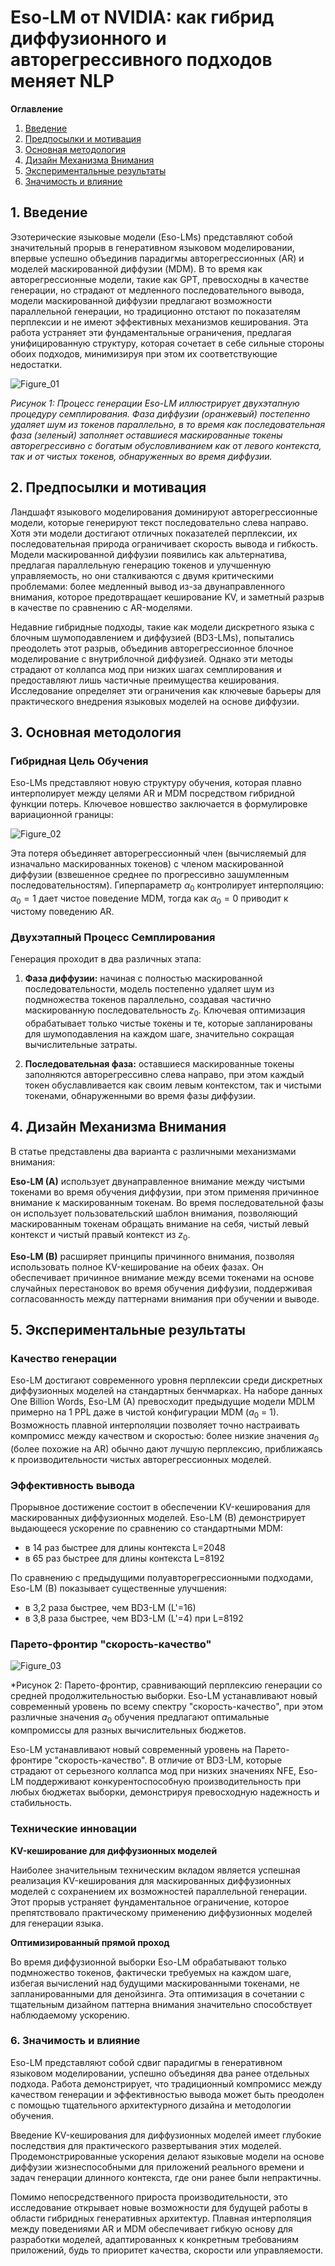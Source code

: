 # Eso-LM от NVIDIA: как гибрид диффузионного и авторегрессивного подходов меняет NLP
**Оглавление**

1. [Введение](#введение)  
2. [Предпосылки и мотивация](#предпосылки-и-мотивация)  
3. [Основная методология](#основная-методология)  
4. [Дизайн Механизма Внимания](#механизмы-внимания-и-кэширование-ключ-значение)  
5. [Экспериментальные результаты](#экспериментальные-результаты)  
6. [Значимость и влияние](#значимость-и-влияние)

## 1. Введение

Эзотерические языковые модели (Eso-LMs) представляют собой значительный прорыв в генеративном языковом моделировании, впервые успешно объединив парадигмы авторегрессионных (AR) и моделей маскированной диффузии (MDM). В то время как авторегрессионные модели, такие как GPT, превосходны в качестве генерации, но страдают от медленного последовательного вывода, модели маскированной диффузии предлагают возможности параллельной генерации, но традиционно отстают по показателям перплексии и не имеют эффективных механизмов кеширования. Эта работа устраняет эти фундаментальные ограничения, предлагая унифицированную структуру, которая сочетает в себе сильные стороны обоих подходов, минимизируя при этом их соответствующие недостатки.

![Figure_01](https://raw.githubusercontent.com/Verbasik/Weekly-arXiv-ML-AI-Research-Review/refs/heads/develop/2025/week-26/assets/Figure_01.png)

*Рисунок 1: Процесс генерации Eso-LM иллюстрирует двухэтапную процедуру семплирования. Фаза диффузии (оранжевый) постепенно удаляет шум из токенов параллельно, в то время как последовательная фаза (зеленый) заполняет оставшиеся маскированные токены авторегрессивно с богатым обусловливанием как от левого контекста, так и от чистых токенов, обнаруженных во время диффузии.*

## 2. Предпосылки и мотивация

Ландшафт языкового моделирования доминируют авторегрессионные модели, которые генерируют текст последовательно слева направо. Хотя эти модели достигают отличных показателей перплексии, их последовательная природа ограничивает скорость вывода и гибкость. Модели маскированной диффузии появились как альтернатива, предлагая параллельную генерацию токенов и улучшенную управляемость, но они сталкиваются с двумя критическими проблемами: более медленный вывод из-за двунаправленного внимания, которое предотвращает кеширование KV, и заметный разрыв в качестве по сравнению с AR-моделями.

Недавние гибридные подходы, такие как модели дискретного языка с блочным шумоподавлением и диффузией (BD3-LMs), попытались преодолеть этот разрыв, объединив авторегрессионное блочное моделирование с внутриблочной диффузией. Однако эти методы страдают от коллапса мод при низких шагах семплирования и предоставляют лишь частичные преимущества кеширования. Исследование определяет эти ограничения как ключевые барьеры для практического внедрения языковых моделей на основе диффузии.

## 3. Основная методология

### Гибридная Цель Обучения

Eso-LMs представляют новую структуру обучения, которая плавно интерполирует между целями AR и MDM посредством гибридной функции потерь. Ключевое новшество заключается в формулировке вариационной границы:

![Figure_02](https://raw.githubusercontent.com/Verbasik/Weekly-arXiv-ML-AI-Research-Review/refs/heads/develop/2025/week-26/assets/Figure_02.png)

Эта потеря объединяет авторегрессионный член (вычисляемый для изначально маскированных токенов) с членом маскированной диффузии (взвешенное среднее по прогрессивно зашумленным последовательностям). Гиперпараметр $α_0$ контролирует интерполяцию: $α_0=1$ дает чистое поведение MDM, тогда как $α_0=0$ приводит к чистому поведению AR.

### Двухэтапный Процесс Семплирования

Генерация проходит в два различных этапа:

1. **Фаза диффузии:** начиная с полностью маскированной последовательности, модель постепенно удаляет шум из подмножества токенов параллельно, создавая частично маскированную последовательность $z_0$. Ключевая оптимизация обрабатывает только чистые токены и те, которые запланированы для шумоподавления на каждом шаге, значительно сокращая вычислительные затраты.

2. **Последовательная фаза:** оставшиеся маскированные токены заполняются авторегрессивно слева направо, при этом каждый токен обуславливается как своим левым контекстом, так и чистыми токенами, обнаруженными во время фазы диффузии.

## 4. Дизайн Механизма Внимания

В статье представлены два варианта с различными механизмами внимания:

**Eso-LM (A)** использует двунаправленное внимание между чистыми токенами во время обучения диффузии, при этом применяя причинное внимание к маскированным токенам. Во время последовательной фазы он использует пользовательский шаблон внимания, позволяющий маскированным токенам обращать внимание на себя, чистый левый контекст и чистый правый контекст из $z_0$.

**Eso-LM (B)** расширяет принципы причинного внимания, позволяя использовать полное KV-кеширование на обеих фазах. Он обеспечивает причинное внимание между всеми токенами на основе случайных перестановок во время обучения диффузии, поддерживая согласованность между паттернами внимания при обучении и выводе.

## 5. Экспериментальные результаты

### Качество генерации

Eso-LM достигают современного уровня перплексии среди дискретных диффузионных моделей на стандартных бенчмарках. На наборе данных One Billion Words, Eso-LM (A) превосходит предыдущие модели MDLM примерно на 1 PPL даже в чистой конфигурации MDM ($a_0$ = 1). Возможность плавной интерполяции позволяет точно настраивать компромисс между качеством и скоростью: более низкие значения $a_0$ (более похожие на AR) обычно дают лучшую перплексию, приближаясь к производительности чистых авторегрессионных моделей.

### Эффективность вывода

Прорывное достижение состоит в обеспечении KV-кеширования для маскированных диффузионных моделей. Eso-LM (B) демонстрирует выдающееся ускорение по сравнению со стандартными MDM:

- в 14 раз быстрее для длины контекста L=2048
- в 65 раз быстрее для длины контекста L=8192

По сравнению с предыдущими полуавторегрессионными подходами, Eso-LM (B) показывает существенные улучшения:

- в 3,2 раза быстрее, чем BD3-LM (L'=16)
- в 3,8 раза быстрее, чем BD3-LM (L'=4) при L=8192

### Парето-фронтир "скорость-качество"

![Figure_03](https://raw.githubusercontent.com/Verbasik/Weekly-arXiv-ML-AI-Research-Review/refs/heads/develop/2025/week-26/assets/Figure_03.png)

*Рисунок 2: Парето-фронтир, сравнивающий перплексию генерации со средней продолжительностью выборки. Eso-LM устанавливают новый современный уровень по всему спектру "скорость-качество", при этом различные значения $a_0$ обучения предлагают оптимальные компромиссы для разных вычислительных бюджетов.

Eso-LM устанавливают новый современный уровень на Парето-фронтире "скорость-качество". В отличие от BD3-LM, которые страдают от серьезного коллапса мод при низких значениях NFE, Eso-LM поддерживают конкурентоспособную производительность при любых бюджетах выборки, демонстрируя превосходную надежность и стабильность.

###  Технические инновации

**KV-кеширование для диффузионных моделей**

Наиболее значительным техническим вкладом является успешная реализация KV-кеширования для маскированных диффузионных моделей с сохранением их возможностей параллельной генерации. Этот прорыв устраняет фундаментальное ограничение, которое препятствовало практическому применению диффузионных моделей для генерации языка.

**Оптимизированный прямой проход**

Во время диффузионной выборки Eso-LM обрабатывают только подмножество токенов, фактически требуемых на каждом шаге, избегая вычислений над будущими маскированными токенами, не запланированными для денойзинга. Эта оптимизация в сочетании с тщательным дизайном паттерна внимания значительно способствует наблюдаемому ускорению.

###  6. Значимость и влияние

Eso-LM представляют собой сдвиг парадигмы в генеративном языковом моделировании, успешно объединяя два ранее отдельных подхода. Работа демонстрирует, что традиционный компромисс между качеством генерации и эффективностью вывода может быть преодолен с помощью тщательного архитектурного дизайна и методологии обучения.

Введение KV-кеширования для диффузионных моделей имеет глубокие последствия для практического развертывания этих моделей. Продемонстрированные ускорения делают языковые модели на основе диффузии жизнеспособными для приложений реального времени и задач генерации длинного контекста, где они ранее были непрактичны.

Помимо непосредственного прироста производительности, это исследование открывает новые возможности для будущей работы в области гибридных генеративных архитектур. Плавная интерполяция между поведениями AR и MDM обеспечивает гибкую основу для разработки моделей, адаптированных к конкретным требованиям приложений, будь то приоритет качества, скорости или управляемости.
